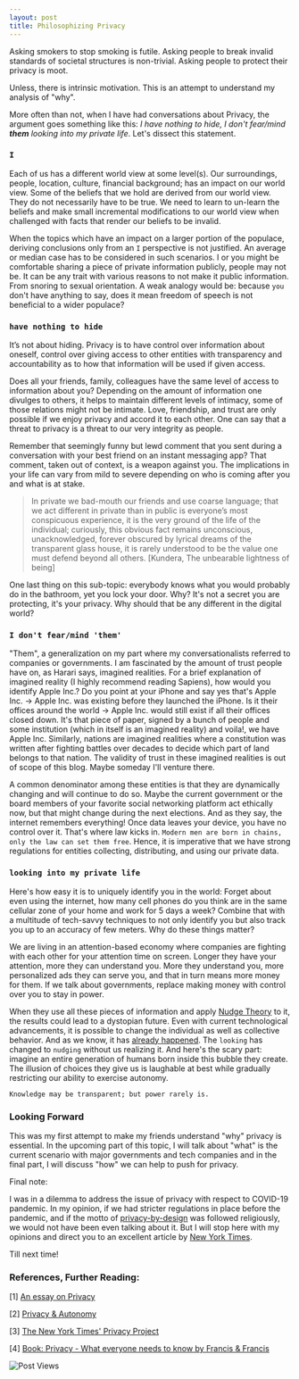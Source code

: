 ```yaml
---
layout: post
title: Philosophizing Privacy
---
```


Asking smokers to stop smoking is futile. Asking people to break invalid standards of societal structures is non-trivial. Asking people to protect their privacy is moot.

Unless, there is intrinsic motivation. This is an attempt to understand my analysis of "why". 

More often than not, when I have had conversations about Privacy, the argument goes something like this: _I have nothing to hide, I don't fear/mind __them__ looking into my private life_. Let's dissect this statement.

### `I`

Each of us has a different world view at some level(s). Our surroundings, people, location, culture, financial background; has an impact on our world view. Some of the beliefs that we hold are derived from our world view. They do not necessarily have to be true. We need to learn to un-learn the beliefs and make small incremental modifications to our world view when challenged with facts that render our beliefs to be invalid. 

When the topics which have an impact on a larger portion of the populace, deriving conclusions only from an `I` perspective is not justified. An average or median case has to be considered in such scenarios. I or you might be comfortable sharing a piece of private information publicly, people may not be. It can be any trait with various reasons to not make it public information. From snoring to sexual orientation. A weak analogy would be: because `you` don't have anything to say, does it mean freedom of speech is not beneficial to a wider populace?

### `have nothing to hide`

It’s not about hiding. Privacy is to have control over information about oneself, control over giving access to other entities with transparency and accountability as to how that information will be used if given access.

Does all your friends, family, colleagues have the same level of access to information about you? Depending on the amount of information one divulges to others, it helps to maintain different levels of intimacy, some of those relations might not be intimate. Love, friendship, and trust are only possible if we enjoy privacy and accord it to each other. One can say that a threat to privacy is a threat to our very integrity as people.

Remember that seemingly funny but lewd comment that you sent during a conversation with your best friend on an instant messaging app? That comment, taken out of context, is a weapon against you. The implications in your life can vary from mild to severe depending on who is coming after you and what is at stake.


> In private we bad-mouth our friends and use coarse language; that we act different in private than in public is everyone’s most conspicuous experience, it is the very ground of the life of the individual; curiously, this obvious fact remains unconscious, unacknowledged, forever obscured by lyrical dreams of the transparent glass house, it is rarely understood to be the value one must defend beyond all others. [Kundera, The unbearable lightness of being]


One last thing on this sub-topic: everybody knows what you would probably do in the bathroom, yet you lock your door. Why? It's not a secret you are protecting, it's your privacy. Why should that be any different in the digital world?

### `I don't fear/mind 'them'`

"Them", a generalization on my part where my conversationalists referred to companies or governments. I am fascinated by the amount of trust people have on, as Harari says, imagined realities. For a brief explanation of imagined reality (I highly recommend reading Sapiens), how would you identify Apple Inc.? Do you point at your iPhone and say yes that's Apple Inc. -> Apple Inc. was existing before they launched the iPhone. Is it their offices around the world -> Apple Inc. would still exist if all their offices closed down. It's that piece of paper, signed by a bunch of people and some institution (which in itself is an imagined reality) and voila!, we have Apple Inc. Similarly, nations are imagined realities where a constitution was written after fighting battles over decades to decide which part of land belongs to that nation. The validity of trust in these imagined realities is out of scope of this blog. Maybe someday I'll venture there.

A common denominator among these entities is that they are dynamically changing and will continue to do so. Maybe the current government or the board members of your favorite social networking platform act ethically now, but that might change during the next elections. And as they say, the internet remembers everything! Once data leaves your device, you have no control over it. That's where law kicks in. `Modern men are born in chains, only the law can set them free`. Hence, it is imperative that we have strong regulations for entities collecting, distributing, and using our private data.

### `looking into my private life`

Here's how easy it is to uniquely identify you in the world: Forget about even using the internet, how many cell phones do you think are in the same cellular zone of your home and work for 5 days a week? Combine that with a multitude of tech-savvy techniques to not only identify you but also track you up to an accuracy of few meters. Why do these things matter?

We are living in an attention-based economy where companies are fighting with each other for your attention time on screen. Longer they have your attention, more they can understand you. More they understand you, more personalized ads they can serve you, and that in turn means more money for them. If we talk about governments, replace making money with control over you to stay in power.

When they use all these pieces of information and apply [Nudge Theory](https://en.wikipedia.org/wiki/Nudge_theory) to it, the results could lead to a dystopian future. Even with current technological advancements, it is possible to change the individual as well as collective behavior. And as we know, it has [already happened](https://en.wikipedia.org/wiki/Facebook%E2%80%93Cambridge_Analytica_data_scandal). The `looking` has changed to `nudging` without us realizing it. And here's the scary part: imagine an entire generation of humans born inside this bubble they create. The illusion of choices they give us is laughable at best while gradually restricting our ability to exercise autonomy. 

`Knowledge may be transparent; but power rarely is.`

### Looking Forward

This was my first attempt to make my friends understand "why" privacy is essential. In the upcoming part of this topic, I will talk about "what" is the current scenario with major governments and tech companies and in the final part, I will discuss "how" we can help to push for privacy.

Final note:

I was in a dilemma to address the issue of privacy with respect to COVID-19 pandemic. In my opinion, if we had stricter regulations in place before the pandemic, and if the motto of [privacy-by-design](https://en.wikipedia.org/wiki/Privacy_by_design) was followed religiously, we would not have been even talking about it. But I will stop here with my opinions and direct you to an excellent article by [New York Times](https://www.nytimes.com/2020/04/07/opinion/digital-privacy-coronavirus.html).

Till next time!

### References, Further Reading:

[1] [An essay on Privacy](https://plato.stanford.edu/entries/privacy/)

[2] [Privacy & Autonomy](https://www.theguardian.com/technology/2015/may/07/surveillance-privacy-philosophy-data-internet-things)

[3] [The New York Times' Privacy Project](https://www.nytimes.com/interactive/2019/opinion/internet-privacy-project.html)

[4] [Book: Privacy - What everyone needs to know by Francis & Francis](https://global.oup.com/academic/product/privacy-9780190612252?cc=de&lang=en)


![Post Views](https://hitcounter.pythonanywhere.com/count/tag.svg?url=https%3A%2F%2Fjagrut.xyz%2F2020-04-18-privacy-philosophy%2F)